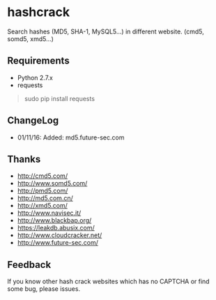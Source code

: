 # hashcrack #
Search hashes (MD5, SHA-1, MySQL5...) in different website. (cmd5, somd5, xmd5...)
## Requirements ##
* Python 2.7.x
* requests

>sudo pip install requests

## ChangeLog ##
* 01/11/16: Added: md5.future-sec.com

## Thanks
* http://cmd5.com/
* http://www.somd5.com/
* http://pmd5.com/
* http://md5.com.cn/
* http://xmd5.com/
* http://www.navisec.it/
* http://www.blackbap.org/
* https://leakdb.abusix.com/
* http://www.cloudcracker.net/
* http://www.future-sec.com/

## Feedback
If you know other hash crack websites which has no CAPTCHA or find some bug, please issues.

